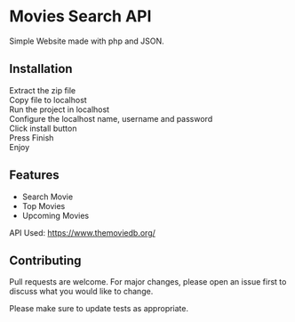 # Movies Search API
Simple Website made with php and JSON. 


## Installation

Extract the zip file<br>
Copy file to localhost<br>
Run the project in localhost<br>
Configure the localhost name, username and password<br>
Click install button<br>
Press Finish<br>
Enjoy

## Features
- Search Movie<br>
- Top Movies<br>
- Upcoming Movies<br>

API Used: https://www.themoviedb.org/

## Contributing
Pull requests are welcome. For major changes, please open an issue first to discuss what you would like to change.

Please make sure to update tests as appropriate.



